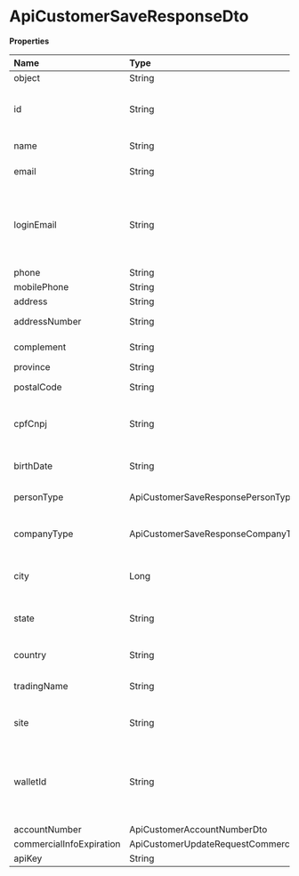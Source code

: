 # ApiCustomerSaveResponseDto

**Properties**

| Name                     | Type                                                        | Required | Description                                                                    |
| :----------------------- | :---------------------------------------------------------- | :------- | :----------------------------------------------------------------------------- |
| object                   | String                                                      | ❌       | Object type                                                                    |
| id                       | String                                                      | ❌       | Unique subaccount identifier in Asaas                                          |
| name                     | String                                                      | ❌       | Subaccount name                                                                |
| email                    | String                                                      | ❌       | Subaccount email                                                               |
| loginEmail               | String                                                      | ❌       | Email for subaccount login, if not provided, the subaccount email will be used |
| phone                    | String                                                      | ❌       | Telephone                                                                      |
| mobilePhone              | String                                                      | ❌       | Cellphone                                                                      |
| address                  | String                                                      | ❌       | Public place                                                                   |
| addressNumber            | String                                                      | ❌       | Address number                                                                 |
| complement               | String                                                      | ❌       | Address complement                                                             |
| province                 | String                                                      | ❌       | Neighborhood                                                                   |
| postalCode               | String                                                      | ❌       | Address zip code                                                               |
| cpfCnpj                  | String                                                      | ❌       | CPF or CNPJ of the subaccount owner                                            |
| birthDate                | String                                                      | ❌       | Date of birth (only for Individuals)                                           |
| personType               | ApiCustomerSaveResponsePersonType                           | ❌       | Kind of person                                                                 |
| companyType              | ApiCustomerSaveResponseCompanyType                          | ❌       | Type of company (only when Legal Entity)                                       |
| city                     | Long                                                        | ❌       | Unique city identifier in Asaas                                                |
| state                    | String                                                      | ❌       | State abbreviation (SP, RJ, SC, ...)                                           |
| country                  | String                                                      | ❌       | Country (Fixed Brazil)                                                         |
| tradingName              | String                                                      | ❌       | Display name (auto-populated)                                                  |
| site                     | String                                                      | ❌       | Url reffered to the subaccount                                                 |
| walletId                 | String                                                      | ❌       | Unique wallet identifier to split charges or transfer between Asaas accounts   |
| accountNumber            | ApiCustomerAccountNumberDto                                 | ❌       |                                                                                |
| commercialInfoExpiration | ApiCustomerUpdateRequestCommercialInfoExpirationResponseDto | ❌       |                                                                                |
| apiKey                   | String                                                      | ❌       | API key                                                                        |

<!-- This file was generated by liblab | https://liblab.com/ -->
